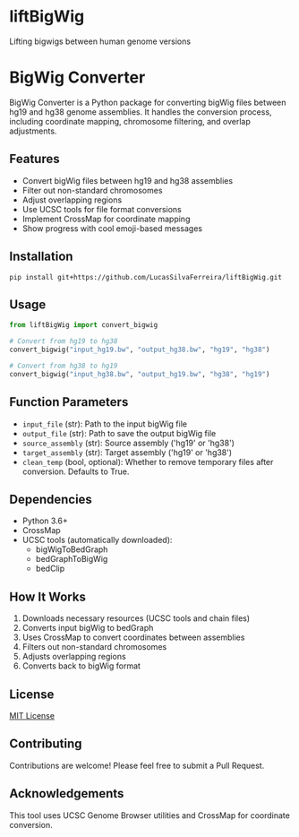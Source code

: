 # liftBigWig
Lifting  bigwigs between human genome versions

# BigWig Converter

BigWig Converter is a Python package for converting bigWig files between hg19 and hg38 genome assemblies. It handles the conversion process, including coordinate mapping, chromosome filtering, and overlap adjustments.

## Features

- Convert bigWig files between hg19 and hg38 assemblies
- Filter out non-standard chromosomes
- Adjust overlapping regions
- Use UCSC tools for file format conversions
- Implement CrossMap for coordinate mapping
- Show progress with cool emoji-based messages

## Installation

```
pip install git+https://github.com/LucasSilvaFerreira/liftBigWig.git
```

## Usage

```python
from liftBigWig import convert_bigwig

# Convert from hg19 to hg38
convert_bigwig("input_hg19.bw", "output_hg38.bw", "hg19", "hg38")

# Convert from hg38 to hg19
convert_bigwig("input_hg38.bw", "output_hg19.bw", "hg38", "hg19")
```

## Function Parameters

- `input_file` (str): Path to the input bigWig file
- `output_file` (str): Path to save the output bigWig file
- `source_assembly` (str): Source assembly ('hg19' or 'hg38')
- `target_assembly` (str): Target assembly ('hg19' or 'hg38')
- `clean_temp` (bool, optional): Whether to remove temporary files after conversion. Defaults to True.

## Dependencies

- Python 3.6+
- CrossMap
- UCSC tools (automatically downloaded):
  - bigWigToBedGraph
  - bedGraphToBigWig
  - bedClip

## How It Works

1. Downloads necessary resources (UCSC tools and chain files)
2. Converts input bigWig to bedGraph
3. Uses CrossMap to convert coordinates between assemblies
4. Filters out non-standard chromosomes
5. Adjusts overlapping regions
6. Converts back to bigWig format

## License

[MIT License](LICENSE)

## Contributing

Contributions are welcome! Please feel free to submit a Pull Request.

## Acknowledgements

This tool uses UCSC Genome Browser utilities and CrossMap for coordinate conversion.
